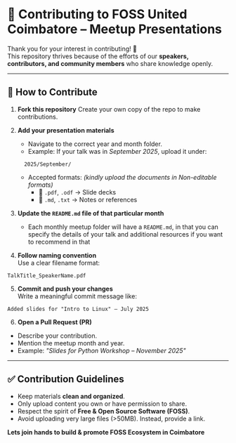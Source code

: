 # 🤝 Contributing to FOSS United Coimbatore – Meetup Presentations

Thank you for your interest in contributing! 🎉  
This repository thrives because of the efforts of our **speakers, contributors, and community members** who share knowledge openly.

---

## 📌 How to Contribute

1. **Fork this repository**
   Create your own copy of the repo to make contributions.

2. **Add your presentation materials**

   - Navigate to the correct year and month folder.
   - Example: If your talk was in _September 2025_, upload it under:

   ```
     2025/September/
   ```

   - Accepted formats: _(kindly upload the documents in Non-editable formats)_
     - 📑 `.pdf`, `.odf` → Slide decks
     - 📝 `.md`, `.txt` → Notes or references

3. **Update the `README.md` file of that particular month**
   - Each monthly meetup folder will have a `README.md`, in that you can specify the details of your talk and additional resources if you want to recommend in that
4. **Follow naming convention**  
   Use a clear filename format:

```
TalkTitle_SpeakerName.pdf
```

5. **Commit and push your changes**  
   Write a meaningful commit message like:

```
Added slides for "Intro to Linux" – July 2025
```

6. **Open a Pull Request (PR)**

- Describe your contribution.
- Mention the meetup month and year.
- Example: _"Slides for Python Workshop – November 2025"_

---

## ✅ Contribution Guidelines

- Keep materials **clean and organized**.
- Only upload content you own or have permission to share.
- Respect the spirit of **Free & Open Source Software (FOSS)**.
- Avoid uploading very large files (>50MB). Instead, provide a link.

**Lets join hands to build & promote FOSS Ecosystem in Coimbatore**
